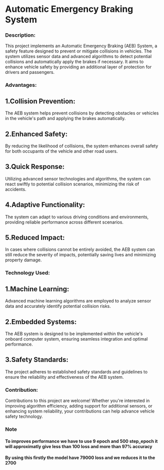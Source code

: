 <h1>Automatic Emergency Braking System</h1>

<h3>Description:</h3>
This project implements an Automatic Emergency Braking (AEB) System, a safety feature designed to prevent or mitigate collisions in vehicles. The system utilizes sensor data and advanced algorithms to detect potential collisions and automatically apply the brakes if necessary. It aims to enhance vehicle safety by providing an additional layer of protection for drivers and passengers.

<h3>Advantages:</h3>
<h2>1.Collision Prevention:</h2> The AEB system helps prevent collisions by detecting obstacles or vehicles in the vehicle's path and applying the brakes automatically.
<h2>2.Enhanced Safety:</h2> By reducing the likelihood of collisions, the system enhances overall safety for both occupants of the vehicle and other road users.
<h2>3.Quick Response:</h2> Utilizing advanced sensor technologies and algorithms, the system can react swiftly to potential collision scenarios, minimizing the risk of accidents.
<h2>4.Adaptive Functionality:</h2> The system can adapt to various driving conditions and environments, providing reliable performance across different scenarios.
<h2>5.Reduced Impact:</h2> In cases where collisions cannot be entirely avoided, the AEB system can still reduce the severity of impacts, potentially saving lives and minimizing property damage.

<h3>Technology Used:</h3>
<h2>1.Machine Learning:</h2> Advanced machine learning algorithms are employed to analyze sensor data and accurately identify potential collision risks.
<h2>2.Embedded Systems:</h2> The AEB system is designed to be implemented within the vehicle's onboard computer system, ensuring seamless integration and optimal performance.
<h2>3.Safety Standards:</h2> The project adheres to established safety standards and guidelines to ensure the reliability and effectiveness of the AEB system.

<h3>Contribution:</h3>
Contributions to this project are welcome! Whether you're interested in improving algorithm efficiency, adding support for additional sensors, or enhancing system reliability, your contributions can help advance vehicle safety technology.


<h3> Note </h3>
<h4> To improves performance we have to use 9 epoch and 500 step_epoch it will approximatly give less than 100 loss and more than 97% accuracy </h4>
<h4> By using this firstly the model have 79000 loss and we reduces it to the 2700 </h4>
